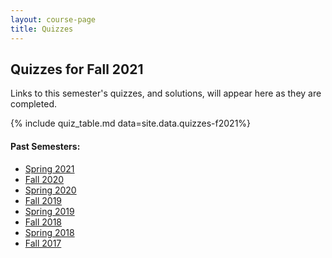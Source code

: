 ```yaml
---
layout: course-page
title: Quizzes
---
```


## Quizzes for Fall 2021

Links to this semester's quizzes, and solutions, will appear here as they are completed. 

{% include quiz_table.md  data=site.data.quizzes-f2021%}

#### Past Semesters:

  * [Spring 2021](quizzes-s2021)
  * [Fall 2020](quizzes-f2020)
  * [Spring 2020](quizzes-s2020)
  * [Fall 2019](quizzes-f2019)
  * [Spring 2019](quizzes-s2019)
  * [Fall 2018](quizzes-f2018)
  * [Spring 2018](quizzes-s2018)
  * [Fall 2017](quizzes-f2017)
